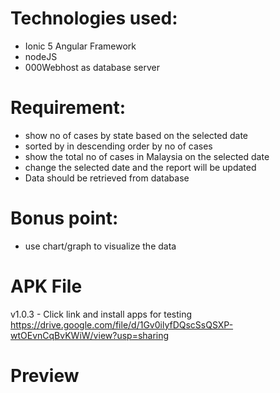 
# Technologies used:
* Ionic 5 Angular Framework
* nodeJS
* 000Webhost as database server

# Requirement:
* show no of cases by state based on the selected date
* sorted by in descending order by no of cases
* show the total no of cases in Malaysia on the selected date
* change the selected date and the report will be updated 
* Data should be retrieved from database 

# Bonus point:
* use chart/graph to visualize the data

# APK File
v1.0.3 - Click link and install apps for testing
https://drive.google.com/file/d/1Gv0ilyfDQscSsQSXP-wtOEvnCqBvKWiW/view?usp=sharing

# Preview



